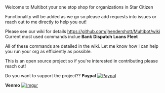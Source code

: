 Welcome to Multibot your one stop shop for organizations in Star Citizen

Functionality will be added as we go so please add requests into issues or reach out to me directly to help you out!

Please see our wiki for details https://github.com/jhendershott/Multibot/wiki
Current most used commands inclue
**Bank**
**Dispatch**
**Loans**
**Fleet**

All of these commands are detailed in the wiki. Let me know how I can help you run your org as efficiently as possible.

This is an open source project so if you're interested in contributing please reach out!

Do you want to support the project??
**Paypal**
[![Paypal](https://img.shields.io/badge/Donate-PayPal-green.svg)](https://www.paypal.com/donate?business=M4V7ZXDYEE59L&no_recurring=0&currency_code=USD)

**Venmo**
[![Imgur](https://img.shields.io/badge/Donate-VenmoQR-orange.svg)](https://i.imgur.com/1K00k00.png)
